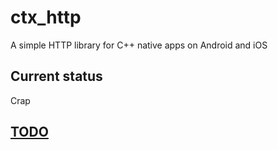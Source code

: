 # ctx_http
A simple HTTP library for C++ native apps on Android and iOS

## Current status
Crap

## [TODO](TODO.md)

